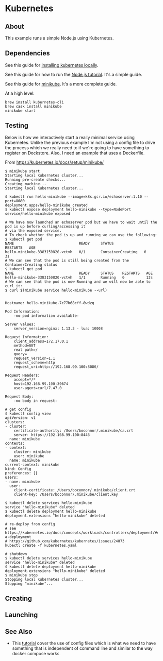 # Kubernetes

## About

This example runs a simple Node.js using Kubernetes.

## Dependencies

See this guide for [installing kubernetes locally](https://kubernetes.io/docs/tasks/tools/install-minikube/).

See this guide for how to run the [Node.js tutorial](https://kubernetes.io/docs/tutorials/hello-minikube/).  It's a simple guide.

See this guide for [minikube](https://kubernetes.io/docs/setup/minikube/).  It's a more complete guide.

At a high level:

```
brew install kubernetes-cli
brew cask install minikube
minikube start
```

## Testing

Below is how we interactively start a really minimal service using Kubernetes.  Unlike the previous example I'm not using a config file to drive the process which we really need to if we're going to have something to register on Dockstore.  Also, I need an example that uses a Dockerfile.

From https://kubernetes.io/docs/setup/minikube/

```
$ minikube start
Starting local Kubernetes cluster...
Running pre-create checks...
Creating machine...
Starting local Kubernetes cluster...

$ kubectl run hello-minikube --image=k8s.gcr.io/echoserver:1.10 --port=8080
deployment.apps/hello-minikube created
$ kubectl expose deployment hello-minikube --type=NodePort
service/hello-minikube exposed

# We have now launched an echoserver pod but we have to wait until the pod is up before curling/accessing it
# via the exposed service.
# To check whether the pod is up and running we can use the following:
$ kubectl get pod
NAME                              READY     STATUS              RESTARTS   AGE
hello-minikube-3383150820-vctvh   0/1       ContainerCreating   0          3s
# We can see that the pod is still being created from the ContainerCreating status
$ kubectl get pod
NAME                              READY     STATUS    RESTARTS   AGE
hello-minikube-3383150820-vctvh   1/1       Running   0          13s
# We can see that the pod is now Running and we will now be able to curl it:
$ curl $(minikube service hello-minikube --url)


Hostname: hello-minikube-7c77b68cff-8wdzq

Pod Information:
	-no pod information available-

Server values:
	server_version=nginx: 1.13.3 - lua: 10008

Request Information:
	client_address=172.17.0.1
	method=GET
	real path=/
	query=
	request_version=1.1
	request_scheme=http
	request_uri=http://192.168.99.100:8080/

Request Headers:
	accept=*/*
	host=192.168.99.100:30674
	user-agent=curl/7.47.0

Request Body:
	-no body in request-

# get config
$ kubectl config view
apiVersion: v1
clusters:
- cluster:
    certificate-authority: /Users/boconnor/.minikube/ca.crt
    server: https://192.168.99.100:8443
  name: minikube
contexts:
- context:
    cluster: minikube
    user: minikube
  name: minikube
current-context: minikube
kind: Config
preferences: {}
users:
- name: minikube
  user:
    client-certificate: /Users/boconnor/.minikube/client.crt
    client-key: /Users/boconnor/.minikube/client.key

$ kubectl delete services hello-minikube
service "hello-minikube" deleted
$ kubectl delete deployment hello-minikube
deployment.extensions "hello-minikube" deleted

# re-deploy from config
# see https://kubernetes.io/docs/concepts/workloads/controllers/deployment/#creating-a-deployment
# https://github.com/kubernetes/kubernetes/issues/24873
kubectl create -f kubernetes.yaml

# shutdown
$ kubectl delete services hello-minikube
service "hello-minikube" deleted
$ kubectl delete deployment hello-minikube
deployment.extensions "hello-minikube" deleted
$ minikube stop
Stopping local Kubernetes cluster...
Stopping "minikube"...
```

## Creating

## Launching

## See Also

* This [tutorial](https://kubernetes.io/docs/tasks/configure-pod-container/configure-pod-configmap/) cover the use of config files which is what we need to have something that is independent of command line and similar to the way docker compose works.
